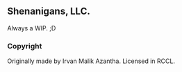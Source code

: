 ## Shenanigans, LLC.

Always a WIP. ;D

### Copyright

Originally made by Irvan Malik Azantha. Licensed in RCCL.
